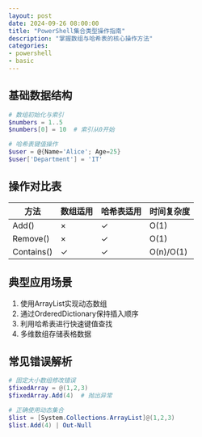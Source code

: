```yaml
---
layout: post
date: 2024-09-26 08:00:00
title: "PowerShell集合类型操作指南"
description: "掌握数组与哈希表的核心操作方法"
categories:
- powershell
- basic
---
```


## 基础数据结构
```powershell
# 数组初始化与索引
$numbers = 1..5
$numbers[0] = 10  # 索引从0开始

# 哈希表键值操作
$user = @{Name='Alice'; Age=25}
$user['Department'] = 'IT'
```

## 操作对比表
| 方法          | 数组适用 | 哈希表适用 | 时间复杂度 |
|---------------|----------|------------|------------|
| Add()         | ×        | ✓          | O(1)       |
| Remove()      | ×        | ✓          | O(1)       |
| Contains()    | ✓        | ✓          | O(n)/O(1)  |

## 典型应用场景
1. 使用ArrayList实现动态数组
2. 通过OrderedDictionary保持插入顺序
3. 利用哈希表进行快速键值查找
4. 多维数组存储表格数据

## 常见错误解析
```powershell
# 固定大小数组修改错误
$fixedArray = @(1,2,3)
$fixedArray.Add(4)  # 抛出异常

# 正确使用动态集合
$list = [System.Collections.ArrayList]@(1,2,3)
$list.Add(4) | Out-Null
```
